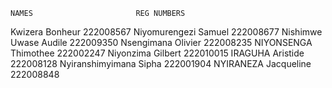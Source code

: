     NAMES                       REG NUMBERS
Kwizera Bonheur                  222008567
Niyomurengezi Samuel             222008677
Nishimwe Uwase Audile            222009350
Nsengimana Olivier               222008235
NIYONSENGA Thimothee             222002247
Niyonzima Gilbert                222010015
IRAGUHA Aristide                 222008128
Nyiranshimyimana Sipha           222001904
NYIRANEZA Jacqueline             222008848

